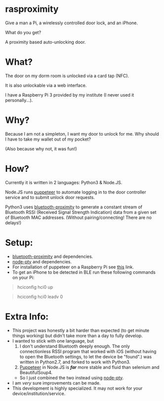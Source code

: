 # rasproximity
Give a man a Pi, a wirelessly controlled door lock, and an iPhone.

What do you get?

A proximity based auto-unlocking door.

# What?
The door on my dorm room is unlocked via a card tap (NFC).

It is also unlockable via a web interface.

I have a Raspberry Pi 3 provided by my institute (I never used it personally...).

# Why?
Because I am not a simpleton, I want my door to unlock for me. Why should I have to take my wallet out of my pocket?

(Also because why not, it was fun!)

# How?
Currently it is written in 2 languages: Python3 & Node.JS.

Node.JS runs [puppeteer](https://github.com/GoogleChrome/puppeteer) to automate logging in to the door controller service and to submit unlock door requests.

Python3 uses [bluetooth-proximity](https://github.com/FrederikBolding/bluetooth-proximity) to generate a constant stream of Bluetooth RSSI (Received Signal Strength Indication) data from a given set of Bluetooth MAC addresses. (Without pairing/connecting! There are no delays!)

# Setup:
- [bluetooth-proximity](https://github.com/FrederikBolding/bluetooth-proximity) and dependencies.
- [node-pty](https://github.com/Microsoft/node-pty) and dependencies.
- For installation of puppeteer on a Raspberry Pi see [this](https://github.com/GoogleChrome/puppeteer/issues/550#issuecomment-463665922) link.
- To get an iPhone to be detected in BLE run these following commands on your Pi:
> hciconfig hci0 up

> hciconfig hci0 leadv 0


# Extra Info:
- This project was honestly a bit harder than expected (to get minute things working) but didn't take more than a day to fully develop.
- I wanted to stick with one language, but
  1) I don't understand Bluetooth deeply enough. The only connectionless RSSI program that worked with iOS (without having to open the Bluetooth settings, to let the device be "found".) was written in Python2.7, and forked to work with Python3.
  2) [Puppeteer](https://github.com/GoogleChrome/puppeteer) in Node.JS is ***far*** more stable and fluid than selenium and BeautifulSoup4.
  - So I just combined the two instead using [node-pty](https://github.com/Microsoft/node-pty).
- I am *very* sure improvements can be made.
- This development is highly specialized. It may not work for your device/institution/service.

